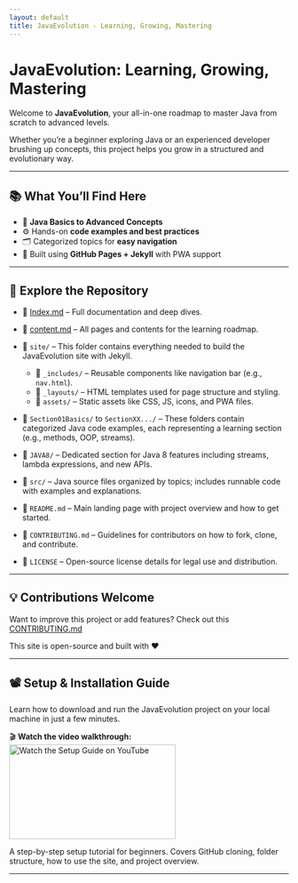 ```yaml
---
layout: default
title: JavaEvolution - Learning, Growing, Mastering
---
```


# JavaEvolution: Learning, Growing, Mastering

Welcome to **JavaEvolution**, your all-in-one roadmap to master Java from scratch to advanced levels.

Whether you’re a beginner exploring Java or an experienced developer brushing up concepts, this project helps you grow in a structured and evolutionary way.

---

## 📚 What You’ll Find Here

- 🧠 **Java Basics to Advanced Concepts**
- ⚙️ Hands-on **code examples and best practices**
- 🗂 Categorized topics for **easy navigation**
- 🧱 Built using **GitHub Pages + Jekyll** with PWA support

---

## 🔗 Explore the Repository

- 📘 [Index.md](./index.md) – Full documentation and deep dives.
- 📄 [content.md](./content.md) – All pages and contents for the learning roadmap.
- 📁 `site/` – This folder contains everything needed to build the JavaEvolution site with Jekyll.
    - 📂 `_includes/` – Reusable components like navigation bar (e.g., `nav.html`).
    - 📂 `_layouts/` – HTML templates used for page structure and styling.
    - 📂 `assets/` – Static assets like CSS, JS, icons, and PWA files.

- 📁 `Section01Basics/` to `SectionXX.../` – These folders contain categorized Java code examples, each representing a learning section (e.g., methods, OOP, streams).
- 📁 `JAVA8/` – Dedicated section for Java 8 features including streams, lambda expressions, and new APIs.
- 📁 `src/` – Java source files organized by topics; includes runnable code with examples and explanations.
- 📄 `README.md` – Main landing page with project overview and how to get started.
- 📄 `CONTRIBUTING.md` – Guidelines for contributors on how to fork, clone, and contribute.
- 📄 `LICENSE` – Open-source license details for legal use and distribution.

---

## 💡 Contributions Welcome

Want to improve this project or add features? Check out this [CONTRIBUTING.md](https://github.com/Someshdiwan/JavaEvolution-Learning-Growing-Mastering/blob/master/CONTRIBUTING.md)

This site is open-source and built with ❤️

---

## 📽️ Setup & Installation Guide

Learn how to download and run the JavaEvolution project on your local machine in just a few minutes.

🎬 **Watch the video walkthrough:**  
<a href="https://youtu.be/w-GR5y96P70" target="_blank">
<img src="https://img.youtube.com/vi/w-GR5y96P70/0.jpg" alt="Watch the Setup Guide on YouTube" width="300" height="170">
</a>

A step-by-step setup tutorial for beginners. Covers GitHub cloning, folder structure, how to use the site, and project overview.

---